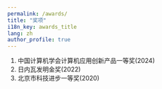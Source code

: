 ```yaml
---
permalink: /awards/
title: "奖项"
i18n_key: awards_title
lang: zh
author_profile: true
---
```


1. 中国计算机学会计算机应用创新产品一等奖(2024)
2. 日内瓦发明金奖(2022)
3. 北京市科技进步一等奖(2020)
